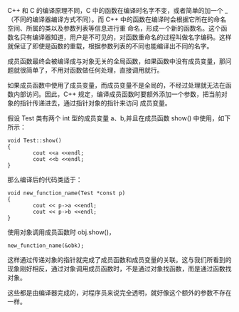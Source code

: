 C++ 和 C 的编译原理不同，C 中的函数在编译时名字不变，或者简单的加一个 _ （不同的编译器编译方式不同）。而 C++ 中的函数在编译时会根据它所在的命名空间、所属的类以及参数列表等信息进行重
命名，形成一个新的函数名。这个函数名只有编译器知道，用户是不可见的，对函数重命名的过程叫做名字编码。这样就保证了即使是函数的重载，根据参数列表的不同也能编译出不同的名字。

成员函数最终会被编译成与对象无关的全局函数，如果函数中没有成员变量，那问题就很简单了，不用对函数做任何处理，直接调用就行。

如果成员函数中使用了成员变量，而成员变量不是全局的，不经过处理就无法在函数内部访问。因此，C++ 规定，编译成员函数时要额外添加一个参数，把当前对象的指针传递进去，通过指针对象的指针来访问
成员变量。

假设 Test 类有两个 int 型的成员变量 a、b,并且在成员函数 show() 中使用，如下所示：

```
void Test::show()
{
		cout <<a <<endl;
		cout <<b <<endl;
}
```

那么编译后的代码类适于：

```
void new_function_name(Test *const p)
{
		cout << p->a <<endl;
		cout << p->b <<endl;
}
```

使用对象调用成员函数时 obj.show()，

```
new_function_name(&obk);
```

这样通过传递对象的指针就完成了成员函数和成员变量的关联。这与我们所看到的现象刚好相反，通过对象调用成员函数时，不是通过对象找函数，而是通过函数找对象。

这些都是由编译器完成的，对程序员来说完全透明，就好像这个额外的参数不存在一样。
